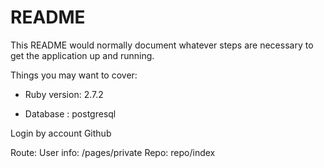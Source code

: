 # README

This README would normally document whatever steps are necessary to get the
application up and running.

Things you may want to cover:

* Ruby version: 2.7.2

* Database : postgresql

Login by account Github

Route:
User info: /pages/private
Repo: repo/index

